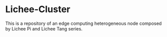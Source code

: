 # Lichee-Cluster

This is a repository of an edge computing heterogeneous node composed by Lichee Pi and Lichee Tang series.